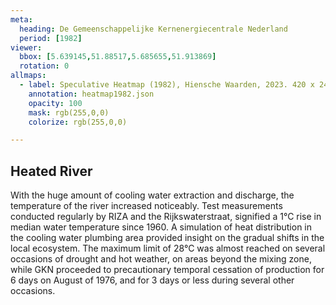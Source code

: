 ```yaml
---
meta:
  heading: De Gemeenschappelijke Kernenergiecentrale Nederland
  period: [1982]
viewer:
  bbox: [5.639145,51.88517,5.685655,51.913869]
  rotation: 0
allmaps:
  - label: Speculative Heatmap (1982), Hiensche Waarden, 2023. 420 x 240 mm, scale 1:10,000. The Berlage.
    annotation: heatmap1982.json
    opacity: 100
    mask: rgb(255,0,0)
    colorize: rgb(255,0,0)

---
```


## Heated River

With the huge amount of cooling water extraction and discharge, the temperature of the river increased noticeably. Test measurements conducted regularly by RIZA and the Rijkswaterstraat, signified a 1°C rise in median water temperature since 1960. A simulation of heat distribution in the cooling water plumbing area provided insight on the gradual shifts in the local ecosystem. The maximum limit of 28°C was almost reached on several occasions of drought and hot weather, on areas beyond the mixing zone, while GKN proceeded to precautionary temporal cessation of production for 6 days on August of 1976, and for 3 days or less during several other occasions.
